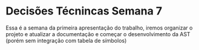# Decisões Técnincas Semana 7

Essa é a semana da primeira apresentação do trabalho, iremos organizar o projeto e atualizar a documentação e começar o desenvolvimento da AST (porém sem integração com tabela de símbolos)